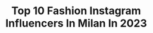 ---
title: Top 10 Fashion Instagram Influencers In Milan In 2023
description: >-
  Find top fashion Instagram influencers in Milan in 2023. Most popular hashtags: #fashion #italy #beauty #style.
platform: Instagram
hits: 527
text_top: Analyze the most popular Instagram profiles on inBeat.
text_bottom: inBeat aggregates 527 Instagram influencers like this in Milan, Italy for you to pitch.
profiles:
  - username: "angelica_scaglione"
    fullname: >-
      Angelica Scaglione 🌍
    bio: >-
      📍Milan 📍Paris 🌺Fashion & Travel 🌟Web Influencer @beatotemilano ambassador Collaboration 📩 DIRECT
    location: "Italy"
    followers: 499248
    engagement: 317
    commentsToLikes: 0.056094
    id: ck8t3myy63rzc0j78kt45slxy
    verified: false
    hashtags: "#fashion, #milano, #ad, #sunday"
  - username: "_danielarosatiofficial_"
    fullname: >-
      𝐃𝐚𝐧𝐢𝐞𝐥𝐚 𝐑𝐨𝐬𝐚𝐭𝐢 𝐎𝐟𝐟𝐢𝐜𝐢𝐚𝐥
    bio: >-
      
    location: "Italy"
    followers: 243768
    engagement: 251
    commentsToLikes: 0.016431
    id: ck8wgi54fhew30j78n958apee
    verified: false
    hashtags: "#post, #sexy, #beautiful, #lagodicarezza"
  - username: "franci_chelli"
    fullname: >-
      Francesca Chelli
    bio: >-
      It’s all about Style Brand Advisor & Ambassador Writer ‘Metti che Vivo’ Blog owner mystylenotebook.com @fidenzavillage Ambassador @laprairie VVP
    location: "Italy"
    followers: 102115
    engagement: 431
    commentsToLikes: 0.026183
    id: ck8t9vif9phtp0j78bodzt1dj
    verified: false
    hashtags: "#photooftheday, #fashiontrends, #oodt, #chicstyle"
  - username: "dariomonfort"
    fullname: >-
      Dario Monforté
    bio: >-
      ‎اتبع أسلوبي، اتبع حياتي! 跟着我，跟着我的生活 SICILIANO DOC Libero di sognare, libero di vivere! Globe trotter 🌍 since 2012 Web/TV 📍Milan/NYC/Palermo
    location: "Italy"
    followers: 104720
    engagement: 133
    commentsToLikes: 0.016460
    id: ckf5ofk2b22c30j230d4hef6g
    verified: false
    hashtags: "#happy, #photoshoot, #beauty, #nature"
  - username: "flaviabarone_real"
    fullname: >-
      𝔽 𝕃 𝔸 𝕍 𝕀 𝔸
    bio: >-
      𝑰'𝒎 𝑪𝒓𝒂𝒛𝒚, 𝒔𝒐𝒓𝒓𝒚 ⇙ 𝑻𝒊𝒌 𝑻𝒐𝒌 (30𝒌) ⇘
    location: "Italy"
    followers: 3075
    engagement: 869
    commentsToLikes: 0.039768
    id: ckaouqxg21fic0i788vktmp6i
    verified: false
    hashtags: "#instagram, #estetica, #sea, #follow"
  - username: "dasha.kina"
    fullname: >-
      Daria Dereviankina🖤
    bio: >-
      📍Italy. Como 🎞Model/personal blog 📞Сотрудничество (съёмки, реклама) Collaboration, booking 🖋@iamdasha.kina@gmail.com
    location: "Italy"
    followers: 592781
    engagement: 172
    commentsToLikes: 0.011734
    id: ck5cfolzxncmz0i11hxlujlu0
    verified: false
    hashtags: "#womanstyle, #brunette, #shooting, #blueeyes"
  - username: "annarita1607"
    fullname: >-
      🦄Annarita Liegi
    bio: >-
      📍25, Italy (Bari) Degree in Building engineering Admin: @volgobari @apulianadvisor ISCRIVITI AD AMAZON PRIME ⬇️⬇️⬇️⬇️
    location: "Italy"
    followers: 8964
    engagement: 338
    commentsToLikes: 0.065273
    id: ck8t3ybea4xpc0j78qgwi3v3x
    verified: false
    hashtags: "#christmas, #volgoitalia, #italy, #lavitainunoscatto"
  - username: "chriswavedj"
    fullname: >-
      CHRIS WAVE
    bio: >-
      🇮🇹 Made in Italy, since 1987 📬 Bookings: Direct 🎶 #MusicLover 🎹 #MusicProducer
    location: "Italy"
    followers: 32879
    engagement: 448
    commentsToLikes: 0.006856
    id: ck0w7876mc8zt0i19hwfa64ag
    verified: false
    hashtags: "#studio, #djlife, #deephouse, #pioneerdjs"
  - username: "fely_felicia__"
    fullname: >-
      Fely Felicia
    bio: >-
      You don’t need a hero darling ...become one of them!! 😘👸#girlpower 📍Based in #milan Fashion lover ❤️👗💄💎 Personal shopper 👠👗👜😘 🗣🇲🇩 🇬🇧 🇷🇴 🇮🇹 📖 -> 🇫🇷🇷🇺
    location: "Italy"
    followers: 7292
    engagement: 1345
    commentsToLikes: 0.043194
    id: ck8t1jio6w0ht0j787a5hwo40
    verified: false
    hashtags: "#pitbullpuppies, #doglover, #vogue, #relax"
  - username: "dshock14"
    fullname: >-
      Davide | Dshock
    bio: >-
      CLUB KID • JEWEL FACE • VIRGO 3D Makeup Artist Since 2009 @mks_milano_fashion_school 📍Milan
    location: "Italy"
    followers: 43758
    engagement: 656
    commentsToLikes: 0.009435
    id: ck5hpct44r56g0i11j0n5d4qd
    verified: false
    hashtags: "#metal, #gold, #jewelface, #manuelalbarran"
---